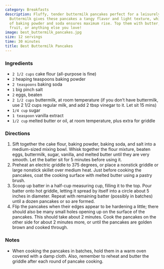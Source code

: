 ```yaml
---
category: Breakfasts
description: Fluffy, tender buttermilk pancakes perfect for a leisurely weekend breakfast.
  Buttermilk gives these pancakes a tangy flavor and light texture, while a combination
  of baking powder and soda ensures maximum rise. Top them with butter, maple syrup,
  fruit, or anything else you love!
image: best_buttermilk_pancakes.jpg
size: 12 servings
time: 30 minutes
title: Best Buttermilk Pancakes
---
```

### Ingredients

* `2 1/2 cups` cake flour (all-purpose is fine)
* `2` heaping teaspoons baking powder
* `2 teaspoons` baking soda
* `1` big pinch salt
* `2` eggs, beaten
* `2 1/2 cups` buttermilk, at room temperature (if you don’t have buttermilk, use 2 1/2 cups regular milk, and add 2 tbsp vinegar to it. Let sit 15 mins)
* `1/4 cup` sugar
* `1 teaspoon` vanilla extract
* `1/2 cup` melted butter or oil, at room temperature, plus extra for griddle

### Directions

1. Sift together the cake flour, baking powder, baking soda, and salt into a medium-sized mixing bowl. Whisk together the flour mixture, beaten eggs, buttermilk, sugar, vanilla, and melted butter until they are very smooth. Let the batter sit for 5 minutes before using it.
2. Preheat an electric griddle to 375 degrees, or place a nonstick griddle or large nonstick skillet over medium heat. Just before cooking the pancakes, coat the cooking surface with melted butter using a pastry brush.
3. Scoop up batter in a half-cup measuring cup, filling it to the top. Pour batter onto hot griddle, letting it spread by itself into a circle about 5 inches in diameter. Repeat with remaining batter (possibly in batches) until a dozen pancakes or so are formed.
4. Flip the pancakes when their edges appear to be hardening a little; there should also be many small holes opening up on the surface of the pancakes. This should take about 2 minutes. Cook the pancakes on the other side for about 2 minutes more, or until the pancakes are golden brown and cooked through.

### Notes

- When cooking the pancakes in batches, hold them in a warm oven covered with a damp cloth. Also, remember to reheat and butter the griddle after each round of pancake cooking.